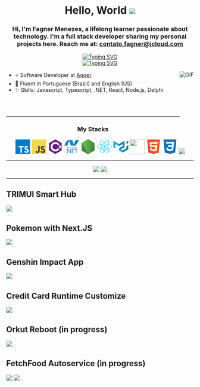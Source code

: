 <link rel="stylesheet" href="https://cdn.jsdelivr.net/gh/devicons/devicon@latest/devicon.min.css">
<h1 align="center">Hello, World <img src="https://media.giphy.com/media/hvRJCLFzcasrR4ia7z/giphy.gif" width="25px"></h1>
<h3 align="center">Hi, I'm Fagner Menezes, a lifelong learner passionate about technology. I'm a full stack developer sharing my personal projects here. Reach me at: <a href="mailto:contato.fagner@icloud.com">contato.fagner@icloud.com</a></h3>
<p align="center">
  <a href="https://git.io/typing-svg">
    <img src="https://readme-typing-svg.herokuapp.com?font=Fira+Code&duration=2000&pause=1000&color=87BDF7&width=435&lines=The+cosmos+is+all+that+is+or+" alt="Typing SVG" />
  </a>
  <br/>
  <a href="https://git.io/typing-svg">
    <img src="https://readme-typing-svg.herokuapp.com?font=Fira+Code&duration=3000&pause=1000&color=87BDF7&width=435&lines=ever+was+or+ever+will+be." alt="Typing SVG" />
  </a>
</p>
<img align="right" alt="GIF" height="160px" src="https://media.giphy.com/media/AEsna63rnGlOg/giphy.gif" />
<ul>
  <li>⭐ Software Developer at <a href="https://www.agger.com.br">Agger</a></li>
  <li>💬 Fluent in Portuguese (Brazil) and English (US)</li>
  <li>✨ Skills: Javascript, Typescript, .NET, React, Node.js, Delphi</li>
</ul>
<br/>
<br/>
<hr/>
<div align="center">
  <h3>My Stacks</h3>
  <img src="https://raw.githubusercontent.com/devicons/devicon/ca28c779441053191ff11710fe24a9e6c23690d6/icons/typescript/typescript-plain.svg" height="40" width="40">
  <img src="https://raw.githubusercontent.com/devicons/devicon/master/icons/javascript/javascript-original.svg" height="40" width="40">
  <img src="https://raw.githubusercontent.com/devicons/devicon/master/icons/csharp/csharp-plain.svg" height="40" width="40">
  <img src="https://raw.githubusercontent.com/devicons/devicon/6910f0503efdd315c8f9b858234310c06e04d9c0/icons/dot-net/dot-net-plain-wordmark.svg" height="40" width="40">
  <img src="https://raw.githubusercontent.com/devicons/devicon/master/icons/nodejs/nodejs-original.svg" height="40" width="40">
  <img src="https://raw.githubusercontent.com/devicons/devicon/6910f0503efdd315c8f9b858234310c06e04d9c0/icons/react/react-original.svg" height="40" width="40">
  <img src="https://raw.githubusercontent.com/devicons/devicon/master/icons/materialui/materialui-original.svg" height="40" width="40">
  <img src="https://cdn.aglty.io/bwql7jyk/Attachments/NewItems/image_20211214122557_0.png" height="40" width="40">
  <img src="https://raw.githubusercontent.com/devicons/devicon/master/icons/html5/html5-original.svg" height="40" width="40">
  <img src="https://raw.githubusercontent.com/devicons/devicon/master/icons/css3/css3-plain.svg" height="40" width="40">
  <img src="http://www.andreanolanusse.com/pt/wp-content/uploads/2011/09/Icon_Delphi.png" height="36">
</div>
<hr/>
<div align="center">
  <img height="155em" src="https://github-readme-stats.vercel.app/api/top-langs/?username=ryuuzera&langs_count=8&layout=compact&account_private=true&hide_border=true&theme=tokyonight">
  <img height="155em" src="http://github-profile-summary-cards.vercel.app/api/cards/profile-details?username=ryuuzera&theme=tokyonight" />
</div>
<hr/>


## TRIMUI Smart Hub
<a href="https://github.com/ryuuzera/TrimuiSmartHub" target="_blank"><img width="440" src="https://github.com/user-attachments/assets/23e613ea-ce6d-4687-a65e-5e02baa94fa2"/></a>

## Pokemon with Next.JS
<a href="https://github.com/ryuuzera/pokemon-next-app/" target="_blank"><img src="https://media.giphy.com/media/FtgrxiiivLv9Cr7LQW/giphy.gif"/></a>

## Genshin Impact App
<a href="https://github.com/ryuuzera/genshin-app" target="_blank"><img src="https://media.giphy.com/media/r3DB8SbdP4BNrPIqxj/giphy.gif"/></a>

## Credit Card Runtime Customize
<a href="https://github.com/ryuuzera/next-credit-card" target="_blank"><img src="https://media.giphy.com/media/zE6ZmxjUv5X9aEKGBr/giphy.gif"/></a>

## Orkut Reboot (in progress)
<a href="https://github.com/ryuuzera/orkut-reboot" target="_blank"><img src="https://media.giphy.com/media/lMY71dsuZOZnq8YKKb/giphy.gif"/></a>

## FetchFood Autoservice (in progress)
<a href="#"><img width="250" src="https://user-images.githubusercontent.com/87572712/224563485-c6e7ef82-ca8f-4924-9d43-b1868ffbdaf4.png"/></a>	<a href="#"><img width="250" src="https://user-images.githubusercontent.com/87572712/224563507-3d5d39ff-e667-45b7-9665-b4a7f88013c7.png"/></a>

